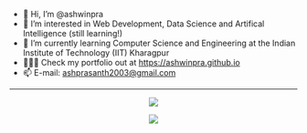 - 👋 Hi, I’m @ashwinpra
- 👀 I’m interested in Web Development, Data Science and Artifical Intelligence (still learning!)
- 🌱 I’m currently learning Computer Science and Engineering at the Indian Institute of Technology (IIT) Kharagpur
- 👨🏽‍💻 Check my portfolio out at https://ashwinpra.github.io 
- 📫 E-mail: ashprasanth2003@gmail.com

--- 
<p align="center">
  <img src="https://github-readme-stats.vercel.app/api?username=ashwinpra&show_icons=true&theme=transparent" />
</p>
<P align="center">
  <img align="center" src="https://github-readme-stats.vercel.app/api/top-langs/?username=ashwinpra&layout=compact&theme=transparent" />
</p>


<!---
ashwinpra/ashwinpra is a ✨ special ✨ repository because its `README.md` (this file) appears on your GitHub profile.
You can click the Preview link to take a look at your changes.
- 💞️ I’m looking to collaborate on -
--->
